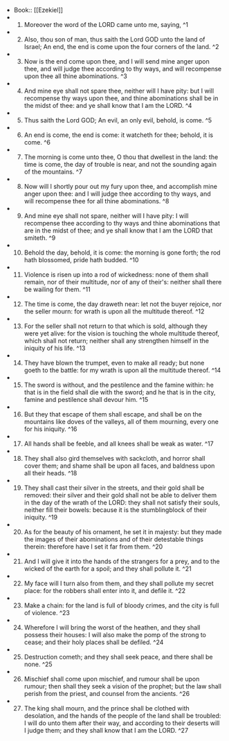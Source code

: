 - Book:: [[Ezekiel]]
- 1. Moreover the word of the LORD came unto me, saying, ^1
- 2. Also, thou son of man, thus saith the Lord GOD unto the land of Israel; An end, the end is come upon the four corners of the land. ^2
- 3. Now is the end come upon thee, and I will send mine anger upon thee, and will judge thee according to thy ways, and will recompense upon thee all thine abominations. ^3
- 4. And mine eye shall not spare thee, neither will I have pity: but I will recompense thy ways upon thee, and thine abominations shall be in the midst of thee: and ye shall know that I am the LORD. ^4
- 5. Thus saith the Lord GOD; An evil, an only evil, behold, is come. ^5
- 6. An end is come, the end is come: it watcheth for thee; behold, it is come. ^6
- 7. The morning is come unto thee, O thou that dwellest in the land: the time is come, the day of trouble is near, and not the sounding again of the mountains. ^7
- 8. Now will I shortly pour out my fury upon thee, and accomplish mine anger upon thee: and I will judge thee according to thy ways, and will recompense thee for all thine abominations. ^8
- 9. And mine eye shall not spare, neither will I have pity: I will recompense thee according to thy ways and thine abominations that are in the midst of thee; and ye shall know that I am the LORD that smiteth. ^9
- 10. Behold the day, behold, it is come: the morning is gone forth; the rod hath blossomed, pride hath budded. ^10
- 11. Violence is risen up into a rod of wickedness: none of them shall remain, nor of their multitude, nor of any of their's: neither shall there be wailing for them. ^11
- 12. The time is come, the day draweth near: let not the buyer rejoice, nor the seller mourn: for wrath is upon all the multitude thereof. ^12
- 13. For the seller shall not return to that which is sold, although they were yet alive: for the vision is touching the whole multitude thereof, which shall not return; neither shall any strengthen himself in the iniquity of his life. ^13
- 14. They have blown the trumpet, even to make all ready; but none goeth to the battle: for my wrath is upon all the multitude thereof. ^14
- 15. The sword is without, and the pestilence and the famine within: he that is in the field shall die with the sword; and he that is in the city, famine and pestilence shall devour him. ^15
- 16. But they that escape of them shall escape, and shall be on the mountains like doves of the valleys, all of them mourning, every one for his iniquity. ^16
- 17. All hands shall be feeble, and all knees shall be weak as water. ^17
- 18. They shall also gird themselves with sackcloth, and horror shall cover them; and shame shall be upon all faces, and baldness upon all their heads. ^18
- 19. They shall cast their silver in the streets, and their gold shall be removed: their silver and their gold shall not be able to deliver them in the day of the wrath of the LORD: they shall not satisfy their souls, neither fill their bowels: because it is the stumblingblock of their iniquity. ^19
- 20. As for the beauty of his ornament, he set it in majesty: but they made the images of their abominations and of their detestable things therein: therefore have I set it far from them. ^20
- 21. And I will give it into the hands of the strangers for a prey, and to the wicked of the earth for a spoil; and they shall pollute it. ^21
- 22. My face will I turn also from them, and they shall pollute my secret place: for the robbers shall enter into it, and defile it. ^22
- 23. Make a chain: for the land is full of bloody crimes, and the city is full of violence. ^23
- 24. Wherefore I will bring the worst of the heathen, and they shall possess their houses: I will also make the pomp of the strong to cease; and their holy places shall be defiled. ^24
- 25. Destruction cometh; and they shall seek peace, and there shall be none. ^25
- 26. Mischief shall come upon mischief, and rumour shall be upon rumour; then shall they seek a vision of the prophet; but the law shall perish from the priest, and counsel from the ancients. ^26
- 27. The king shall mourn, and the prince shall be clothed with desolation, and the hands of the people of the land shall be troubled: I will do unto them after their way, and according to their deserts will I judge them; and they shall know that I am the LORD. ^27

